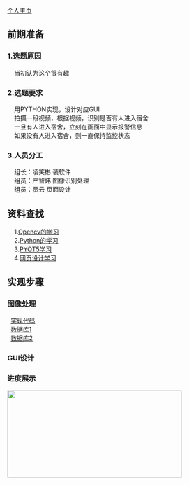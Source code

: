 ﻿<html>
<head>
<meta charset="utf-8">
<title>宿舍异常进入识别监控</title>
</head>
<body>
<a href="https://github.com/yinxin46/yinxin46.github.io">个人主页</a>
<h2>前期准备</h2>
<h3>1.选题原因</h3>
<p>&nbsp;&nbsp;&nbsp;&nbsp;当初认为这个很有趣</p>
<h3>2.选题要求</h3>
<p>
&nbsp;&nbsp;&nbsp;&nbsp;用PYTHON实现，设计对应GUI<br>
&nbsp;&nbsp;&nbsp;&nbsp;拍摄一段视频，根据视频，识别是否有人进入宿舍<br>
&nbsp;&nbsp;&nbsp;&nbsp;一旦有人进入宿舍，立刻在画面中显示报警信息<br>
&nbsp;&nbsp;&nbsp;&nbsp;如果没有人进入宿舍，则一直保持监控状态<br>
</p>
<h3>3.人员分工</h3>
<p>
&nbsp;&nbsp;&nbsp;&nbsp;组长：凌笑彬 装软件<br>&nbsp;&nbsp;&nbsp;&nbsp;组员：严智炜 图像识别处理<br>&nbsp;&nbsp;&nbsp;&nbsp;组员：贾云 页面设计
</p>
<h2>资料查找</h2>
<p>
&nbsp;&nbsp;&nbsp;&nbsp;1.<a href="https://www.bilibili.com/video/av24998616?from=search&seid=2838665333098568074">Opencv的学习</a><br>
&nbsp;&nbsp;&nbsp;&nbsp;2.<a href="https://wiki.python.org/moin/BeginnersGuide/Programmers">Python的学习</a><br>
&nbsp;&nbsp;&nbsp;&nbsp;3.<a href="https://www.bilibili.com/video/av54310770?from=search&seid=13270891506334785159">PYQT5学习</a><br>
&nbsp;&nbsp;&nbsp;&nbsp;4.<a href="https://www.runoob.com/html/html-tutorial.html">网页设计学习</a><br>
</p>
<h2>实现步骤</h2>
<h3>图像处理</h3>
<p>
&nbsp;&nbsp;<a href="https://github.com/yinxin46/yinxin46.github.io/blob/master/6.py">实现代码</a><br>
&nbsp;&nbsp;<a href="https://github.com/yinxin46/yinxin46.github.io/blob/master/NO1.py">数据库1</a><br>
&nbsp;&nbsp;<a href="https://github.com/yinxin46/yinxin46.github.io/blob/master/NO2.py">数据库2</a><br>
</p>
<h3>GUI设计</h3>
<h3>进度展示</h3>
<img src="https://image.shutterstock.com/image-photo/hands-touching-science-network-connection-260nw-762804589.jpg" width="400" height="200"/>
</body>
</html>
